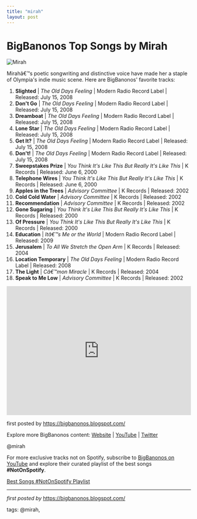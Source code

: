 ```yaml
---
title: "mirah"
layout: post
---
```

<h1>BigBanonos Top Songs by Mirah</h1>
<img alt="Mirah" src="https://cdn.shopify.com/s/files/1/0097/0772/files/mirah-OnSweet_for_Weblog_480x480.jpg?v=1611771479" /> <p>Mirahâ€™s poetic songwriting and distinctive voice have made her a staple of Olympia's indie music scene. Here are BigBanonos' favorite tracks:</p> <ol> <li><strong>Slighted</strong> | <em>The Old Days Feeling</em> | Modern Radio Record Label | Released: July 15, 2008</li> <li><strong>Don't Go</strong> | <em>The Old Days Feeling</em> | Modern Radio Record Label | Released: July 15, 2008</li> <li><strong>Dreamboat</strong> | <em>The Old Days Feeling</em> | Modern Radio Record Label | Released: July 15, 2008</li> <li><strong>Lone Star</strong> | <em>The Old Days Feeling</em> | Modern Radio Record Label | Released: July 15, 2008</li> <li><strong>Get It?</strong> | <em>The Old Days Feeling</em> | Modern Radio Record Label | Released: July 15, 2008</li> <li><strong>Don't!</strong> | <em>The Old Days Feeling</em> | Modern Radio Record Label | Released: July 15, 2008</li> <li><strong>Sweepstakes Prize</strong> | <em>You Think It's Like This But Really It's Like This</em> | K Records | Released: June 6, 2000</li> <li><strong>Telephone Wires</strong> | <em>You Think It's Like This But Really It's Like This</em> | K Records | Released: June 6, 2000</li> <li><strong>Apples in the Trees</strong> | <em>Advisory Committee</em> | K Records | Released: 2002</li> <li><strong>Cold Cold Water</strong> | <em>Advisory Committee</em> | K Records | Released: 2002</li> <li><strong>Recommendation</strong> | <em>Advisory Committee</em> | K Records | Released: 2002</li> <li><strong>Gone Sugaring</strong> | <em>You Think It's Like This But Really It's Like This</em> | K Records | Released: 2000</li> <li><strong>Of Pressure</strong> | <em>You Think It's Like This But Really It's Like This</em> | K Records | Released: 2000</li> <li><strong>Education</strong> | <em>Itâ€™s Me or the World</em> | Modern Radio Record Label | Released: 2009</li> <li><strong>Jerusalem</strong> | <em>To All We Stretch the Open Arm</em> | K Records | Released: 2004</li> <li><strong>Location Temporary</strong> | <em>The Old Days Feeling</em> | Modern Radio Record Label | Released: 2008</li> <li><strong>The Light</strong> | <em>Câ€™mon Miracle</em> | K Records | Released: 2004</li> <li><strong>Speak to Me Low</strong> | <em>Advisory Committee</em> | K Records | Released: 2002</li>
</ol> <div> <iframe src="https://open.spotify.com/embed/playlist/1n6qnUZ7P61AIntyjwDwHI?utm_source=generator" width="100%" height="352" frameBorder="0" allowfullscreen="" allow="autoplay; clipboard-write; encrypted-media; fullscreen; picture-in-picture" loading="lazy"></iframe>
</div> <p>first posted by <a href="https://bigbanonos.blogspot.com/">https://bigbanonos.blogspot.com/</a></p> <div> <p>Explore more BigBanonos content: <a href="https://bigbanonos.blogspot.com/">Website</a> | <a href="https://www.youtube.com/@BigBanonos">YouTube</a> | <a href="https://x.com/bigbanonos">Twitter</a></p>
</div> <!--Tags-->
<p>@mirah</p>


<!--Subscribe and Playlist Links-->
<div>
    <p>For more exclusive tracks not on Spotify, subscribe to <a href="https://www.youtube.com/@BigBanonos" target="_blank">BigBanonos on YouTube</a> and explore their curated playlist of the best songs <strong>#NotOnSpotify</strong>.</p>
    <p><a href="https://www.youtube.com/playlist?list=PLtuNtuTatqI0kFahUCbtbfenC_ET5O_tr" target="_blank">Best Songs #NotOnSpotify Playlist<br /></a></p></div>

<hr />

<p><em>first posted by</em> <a href="https://bigbanonos.blogspot.com/" rel="noopener" target="_new">https://bigbanonos.blogspot.com/</a></p>

<p>tags: @mirah,</p>
